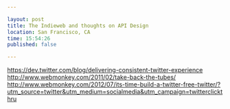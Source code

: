 ```yaml
---

layout: post
title: The Indieweb and thoughts on API Design
location: San Francisco, CA
time: 15:54:26
published: false

---
```


https://dev.twitter.com/blog/delivering-consistent-twitter-experience
http://www.webmonkey.com/2011/02/take-back-the-tubes/
http://www.webmonkey.com/2012/07/its-time-build-a-twitter-free-twitter/?utm_source=twitter&utm_medium=socialmedia&utm_campaign=twitterclickthru

